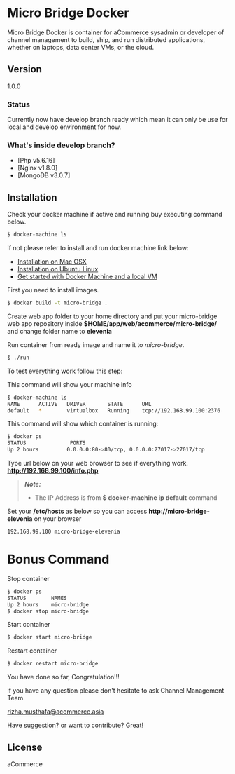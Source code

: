 Micro Bridge Docker
===================

Micro Bridge Docker is container for aCommerce sysadmin or developer of channel management to build, ship, and run distributed applications, whether on laptops, data center VMs, or the cloud.

Version
-------
1.0.0

### Status
Currently now have develop branch ready which mean it can only be use for local and develop environment for now.

### What's inside develop branch?
- [Php v5.6.16] 
- [Nginx v1.8.0]
- [MongoDB v3.0.7]

Installation
------------

Check your docker machine if active and running buy executing command below.

```sh
$ docker-machine ls
```

if not please refer to  install and run docker machine link below:
- [Installation on Mac OSX][iomosx]
- [Installation on Ubuntu Linux][ioul]
- [Get started with Docker Machine and a local VM][gswdm]

First you need to install images.
```sh
$ docker build -t micro-bridge .
```

Create web app folder to your home directory and put your micro-bridge web app repository inside 
**$HOME/app/web/acommerce/micro-bridge/** and change folder name to **elevenia**

Run container from ready image and name it to *micro-bridge*.

```sh
$ ./run
```

To test everything work follow this step:

This command will show your machine info
```sh
$ docker-machine ls
NAME      ACTIVE   DRIVER       STATE      URL
default   *        virtualbox   Running    tcp://192.168.99.100:2376
```

This command will show which container is running:
```sh
$ docker ps
STATUS              PORTS
Up 2 hours         0.0.0.0:80->80/tcp, 0.0.0.0:27017->27017/tcp
```

Type url below on your web browser to see if everything work.
**http://192.168.99.100/info.php**
> ***Note:***
> - The IP Address is from **$ docker-machine ip default** command

Set your **/etc/hosts** as below so you can access **http://micro-bridge-elevenia** on your browser
```
192.168.99.100 micro-bridge-elevenia
```

# Bonus Command
Stop container
```sh
$ docker ps
STATUS        NAMES
Up 2 hours    micro-bridge
$ docker stop micro-bridge
```

Start container
```sh
$ docker start micro-bridge
```

Restart container
```sh
$ docker restart micro-bridge
```

You have done so far, Congratulation!!!

if you have any question please don't hesitate to ask Channel Management Team.

<rizha.musthafa@acommerce.asia>

Have suggestion? or want to contribute? Great!

License
-------

aCommerce

[ioul]: <https://docs.docker.com/engine/installation/ubuntulinux/>
[iomosx]: <https://docs.docker.com/engine/installation/mac/>
[gswdm]: <https://docs.docker.com/machine/get-started/>